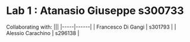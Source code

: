 # Lab 1 : Atanasio Giuseppe s300733

Collaborating with:
|||
|-----|------|
| Francesco Di Gangi | s301793 |
| Alessio Carachino | s296138 |

